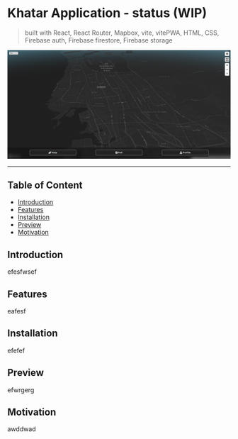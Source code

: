 # Khatar Application - status (WIP)

> built with React, React Router, Mapbox, vite, vitePWA, HTML, CSS, Firebase auth, Firebase firestore, Firebase storage

![main-page](public/readme-pics/main-page.png)

---

## Table of Content

-   [Introduction](#introduction)
-   [Features](#features)
-   [Installation](#installation)
-   [Preview](#preview)
-   [Motivation](#motivation)

## Introduction

efesfwsef

## Features

eafesf

## Installation

efefef

## Preview

efwrgerg

## Motivation

awddwad

